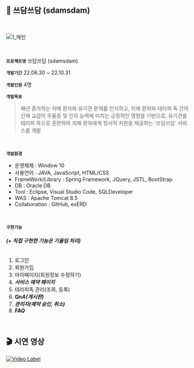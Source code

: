 ## 🐶 쓰담쓰담 (sdamsdam)
<br>

![1_메인](https://github.com/whydontw/tinyFarm/assets/101682578/3b6d711a-a49a-429b-a84f-f01e68aaa63e)

<br>

**`프로젝트명`** 쓰담쓰담 (sdamsdam)

**`개발기간`** 22.06.30 ~ 22.10.31

**`개발인원`** 4명

**`개발목표`**
>매년 증가하는 치매 환자와 유기견 문제를 인식하고, 치매 환자와 테라피 독 간의 신체 교감이 우울증 및 인지 능력에 미치는 긍정적인 영향을 기반으로, 유기견을 테라피 독으로 훈련하여 치매 환자에게 정서적 지원을 제공하는 '쓰담쓰담’ 서비스를 개발

<br>

**`개발환경`**
- 운영체제 : Window 10
- 사용언어 : JAVA, JavaScript, HTML/CSS
- FrameWork/Library : Spring Framework, JQuery, JSTL, BootStrap
- DB : Oracle DB
- Tool : Eclipse, Visual Studio Code, SQLDeveloper
- WAS : Apache Tomcat 8.5
- Collaboration : GitHub, exERD

<br>

**`구현기능`**
###### ***(+ 직접 구현한 기능은 기울임 처리)***

1.  로그인
2.  회원가입
3.  마이페이지(회원정보 수정하기)
4.  ***서비스 예약 페이지***
5.  테라피독 관리(조회, 등록)
6.   ***QnA(게시판)***
7.   ***관리자(예약 승인, 취소)***
8.   ***FAQ***

<br>

## 🎬 시연 영상
[![Video Label](http://img.youtube.com/vi/o-9koJ5LS58/sddefault.jpg)](https://youtu.be/o-9koJ5LS58)
